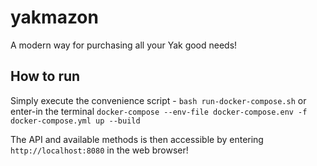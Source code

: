 # yakmazon

A modern way for purchasing all your Yak good needs!

## How to run

Simply execute the convenience script - `bash run-docker-compose.sh` or enter-in the terminal `docker-compose --env-file docker-compose.env -f docker-compose.yml up --build`

The API and available methods is then accessible by entering `http://localhost:8080` in the web browser!

